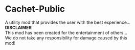 # Cachet-Public          
A utility mod that provides the user with the best experience…                 
**DISCLAIMER**                        
This mod has been created for the entertainment of others...                      
We do not take any responsibility for damage caused by this                     
mod!
